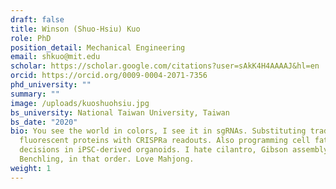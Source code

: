 ```yaml
---
draft: false
title: Winson (Shuo-Hsiu) Kuo
role: PhD
position_detail: Mechanical Engineering
email: shkuo@mit.edu
scholar: https://scholar.google.com/citations?user=sAkK4H4AAAAJ&hl=en
orcid: https://orcid.org/0009-0004-2071-7356
phd_university: ""
summary: ""
image: /uploads/kuoshuohsiu.jpg
bs_university: National Taiwan University, Taiwan
bs_date: "2020"
bio: You see the world in colors, I see it in sgRNAs. Substituting traditional
  fluorescent proteins with CRISPRa readouts. Also programming cell fate
  decisions in iPSC-derived organoids. I hate cilantro, Gibson assembly and
  Benchling, in that order. Love Mahjong.
weight: 1
---
```

